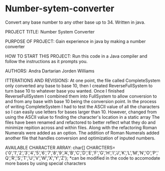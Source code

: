 # Number-sytem-converter
Convert any base number to any other base up to 34. Written in java.

PROJECT TITLE: Number System Converter

PURPOSE OF PROJECT: Gain experience in java by making a number converter

HOW TO START THIS PROJECT: Run this code in a Java compiler and follow the instructions as it prompts you.

AUTHORS: Andra Dartarian Jorden Williams 

ITTERATIONS AND REVISIONS: 
	At one point, the file called CompleteSystem only converted any base to base 10, then I created ReverseFullSystem to turn base 10 to whatever base you wanted. Once I finished ReverseFullSystem I combined them into FullSystem to allow conversion to and from any base with base 10 being the conversion point. 
	In the process of writing CompleteSystem I had to test the ASCII value of all the characters so I can easily use letters for bases larger than 10. However, changed from using the ASCII value to finding the character's location in a static array
	The files have been renamed and refactored to better reflect what they do and minimize repition across and within files.
	Along with the refactoring Roman Numerals were added as an option. The addition of Roman Numerals added another file that handles conversion and optimization of inputed numbers.

AVAILABLE CHARACTER ARRAY:
char[] CHARCTERS={'0','1','2','3','4','5','6','7','8','9','A','B','C','D','E','F','G','H','I','J','K','L','M','N','O','P','Q','R','S','T','U','V','W','X','Y','Z'}; 
*can be modified in the code to accomodate more bases by using special characters 

